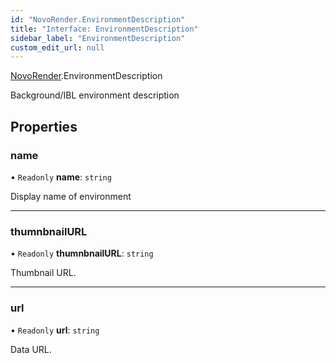 ```yaml
---
id: "NovoRender.EnvironmentDescription"
title: "Interface: EnvironmentDescription"
sidebar_label: "EnvironmentDescription"
custom_edit_url: null
---
```


[NovoRender](../namespaces/NovoRender.md).EnvironmentDescription

Background/IBL environment description

## Properties

### name

• `Readonly` **name**: `string`

Display name of environment

___

### thumnbnailURL

• `Readonly` **thumnbnailURL**: `string`

Thumbnail URL.

___

### url

• `Readonly` **url**: `string`

Data URL.
